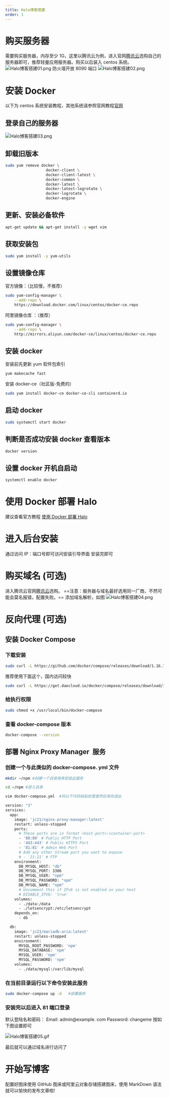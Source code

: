 ```yaml
---
title: Halo博客搭建
order: 1
---
```


# 购买服务器
需要购买服务器，内存至少 1G，这里以腾讯云为例，进入官网[腾讯云](https://cloud.tencent.com/)选购自己的服务器即可，推荐轻量应用服务器。购买以后装入 centos 系统。
![Halo博客搭建01.png](https://obsidian-picture.oss-cn-qingdao.aliyuncs.com/my-img/Halo博客搭建01.png)
防火墙开放 8090 端口
![Halo博客搭建02.png](https://obsidian-picture.oss-cn-qingdao.aliyuncs.com/my-img/Halo博客搭建02.png)
# 安装 Docker
以下为 centos 系统安装教程，其他系统请参照官网教程[官网](https://docs.docker.com/engine/install/centos/)
## 登录自己的服务器
![Halo博客搭建03.png](https://obsidian-picture.oss-cn-qingdao.aliyuncs.com/my-img/Halo博客搭建03.png)
## 卸载旧版本
```bash
sudo yum remove docker \
                  docker-client \
                  docker-client-latest \
                  docker-common \
                  docker-latest \
                  docker-latest-logrotate \
                  docker-logrotate \
                  docker-engine

```
## 更新、安装必备软件
```bash
apt-get update && apt-get install -y wget vim
```


## 获取安装包
```bash
sudo yum install -y yum-utils
```
## 设置镜像仓库
官方镜像：（比较慢，不推荐）

```bash
sudo yum-config-manager \
    --add-repo \
    https://download.docker.com/linux/centos/docker-ce.repo
```

阿里镜像仓库 ：（推荐）

```bash
sudo yum-config-manager \
    --add-repo \
    http://mirrors.aliyun.com/docker-ce/linux/centos/docker-ce.repo
```
## 安装 docker

安装前先更新 yum 软件包索引

```bash
yum makecache fast
```

安装 docker-ce（社区版-免费的）

```bash
sudo yum install docker-ce docker-ce-cli containerd.io
```
## 启动 docker

```bash
sudo systemctl start docker
```

## 判断是否成功安装 docker 查看版本

```bash
docker version
```

## 设置 docker 开机自启动

```bash
systemctl enable docker
```

# 使用 Docker 部署 Halo

建议查看官方教程
[使用 Docker 部署 Halo](https://docs.halo.run/getting-started/install/docker)
# 进入后台安装
通过访问 IP：端口号即可访问安装引导界面
安装完即可
# 购买域名 (可选)
进入腾讯云官网[腾讯云](https://cloud.tencent.com/)选购。
==注意：服务器与域名最好选用同一厂商，不然可能会莫名报错，配置失败。==
添加域名解析，如图
![Halo博客搭建04.png](https://obsidian-picture.oss-cn-qingdao.aliyuncs.com/my-img/Halo博客搭建04.png)
# 反向代理 (可选)
## 安装 Docker Compose
### 下载安装
```bash
sudo curl -L https://github.com/docker/compose/releases/download/1.16.1/docker-compose-`uname -s`-`uname -m` -o /usr/local/bin/docker-compose
```
推荐使用下面这个，国内访问较快
```bash
sudo curl -L https://get.daocloud.io/docker/compose/releases/download/1.25.1/docker-compose-`uname -s`-`uname -m` -o /usr/local/bin/docker-compose
```
### 给执行权限
```bash
sudo chmod +x /usr/local/bin/docker-compose
```
### 查看 docker-compose 版本
```bash
docker-compose --version
```
## 部署 Nginx Proxy Manager  服务

### 创建一个与此类似的 docker-compose. yml 文件

```bash
mkdir ~/npm #创建一个目录用来安装此服务

cd ~/npm #进入目录
```


```bash
vim docker-compose.yml  #将以下代码粘贴到里面然后保存退出
````

```bash
version: "3"
services:
  app:
    image: 'jc21/nginx-proxy-manager:latest'
    restart: unless-stopped
    ports:
      # These ports are in format <host-port>:<container-port>
      - '80:80' # Public HTTP Port
      - '443:443' # Public HTTPS Port
      - '81:81' # Admin Web Port
      # Add any other Stream port you want to expose
      # - '21:21' # FTP
    environment:
      DB_MYSQL_HOST: "db"
      DB_MYSQL_PORT: 3306
      DB_MYSQL_USER: "npm"
      DB_MYSQL_PASSWORD: "npm"
      DB_MYSQL_NAME: "npm"
      # Uncomment this if IPv6 is not enabled on your host
      # DISABLE_IPV6: 'true'
    volumes:
      - ./data:/data
      - ./letsencrypt:/etc/letsencrypt
    depends_on:
      - db

  db:
    image: 'jc21/mariadb-aria:latest'
    restart: unless-stopped
    environment:
      MYSQL_ROOT_PASSWORD: 'npm'
      MYSQL_DATABASE: 'npm'
      MYSQL_USER: 'npm'
      MYSQL_PASSWORD: 'npm'
    volumes:
      - ./data/mysql:/var/lib/mysql

```

### 在当前目录运行以下命令安装此服务

```bash
sudo docker-compose up -d   #部署服务
```

### 安装完以后进入 81 端口登录

默认登陆名和密码：
Email:    admin@example. com
Password: changeme
按如下图设置即可

![Halo博客搭建05.gif](https://obsidian-picture.oss-cn-qingdao.aliyuncs.com/my-img/Halo博客搭建05.gif)

最后就可以通过域名进行访问了

# 开始写博客

配置好图床使用 GitHub 图床或阿里云对象存储搭建图床，使用 MarkDown 语法就可以愉快的发布文章啦!